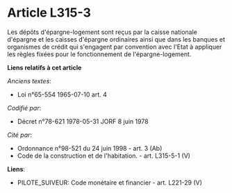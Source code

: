# Article L315-3

Les dépôts d'épargne-logement sont reçus par la caisse nationale d'épargne et les caisses d'épargne ordinaires ainsi que dans
les banques et organismes de crédit qui s'engagent par convention avec l'Etat à appliquer les règles fixées pour le
fonctionnement de l'épargne-logement.

**Liens relatifs à cet article**

_Anciens textes_:

  - Loi n°65-554 1965-07-10 art. 4

_Codifié par_:

  - Décret n°78-621 1978-05-31 JORF 8 juin 1978

_Cité par_:

  - Ordonnance n°98-521 du 24 juin 1998 - art. 3 (Ab)
  - Code de la construction et de l'habitation. - art. L315-5-1 (V)

**Liens**:

  - PILOTE_SUIVEUR: Code monétaire et financier - art. L221-29 (V)
